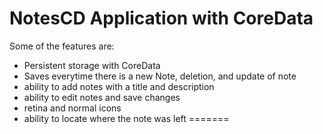 NotesCD Application with CoreData
===============

Some of the features are: 
* Persistent storage with CoreData
* Saves everytime there is a new Note, deletion, and update of note
* ability to add notes with a title and description
* ability to edit notes and save changes
* retina and normal icons
* ability to locate where the note was left
=======
